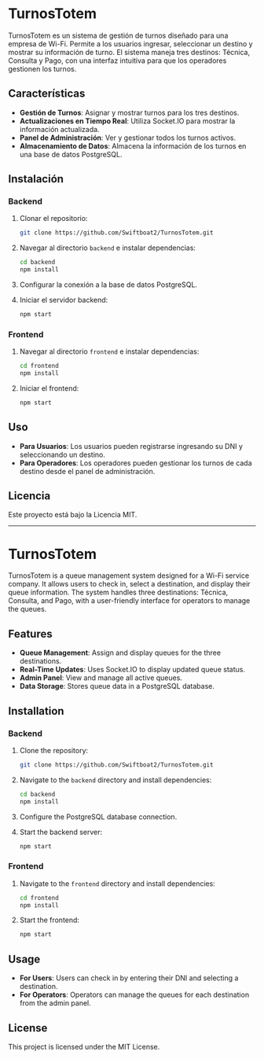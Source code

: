 
# TurnosTotem

TurnosTotem es un sistema de gestión de turnos diseñado para una empresa de Wi-Fi. Permite a los usuarios ingresar, seleccionar un destino y mostrar su información de turno. El sistema maneja tres destinos: Técnica, Consulta y Pago, con una interfaz intuitiva para que los operadores gestionen los turnos.

## Características

- **Gestión de Turnos**: Asignar y mostrar turnos para los tres destinos.
- **Actualizaciones en Tiempo Real**: Utiliza Socket.IO para mostrar la información actualizada.
- **Panel de Administración**: Ver y gestionar todos los turnos activos.
- **Almacenamiento de Datos**: Almacena la información de los turnos en una base de datos PostgreSQL.

## Instalación

### Backend
1. Clonar el repositorio:
   ```bash
   git clone https://github.com/Swiftboat2/TurnosTotem.git
   ```

2. Navegar al directorio `backend` e instalar dependencias:
   ```bash
   cd backend
   npm install
   ```

3. Configurar la conexión a la base de datos PostgreSQL.

4. Iniciar el servidor backend:
   ```bash
   npm start
   ```

### Frontend
1. Navegar al directorio `frontend` e instalar dependencias:
   ```bash
   cd frontend
   npm install
   ```

2. Iniciar el frontend:
   ```bash
   npm start
   ```

## Uso

- **Para Usuarios**: Los usuarios pueden registrarse ingresando su DNI y seleccionando un destino.
- **Para Operadores**: Los operadores pueden gestionar los turnos de cada destino desde el panel de administración.

## Licencia

Este proyecto está bajo la Licencia MIT.

---

# TurnosTotem

TurnosTotem is a queue management system designed for a Wi-Fi service company. It allows users to check in, select a destination, and display their queue information. The system handles three destinations: Técnica, Consulta, and Pago, with a user-friendly interface for operators to manage the queues.

## Features

- **Queue Management**: Assign and display queues for the three destinations.
- **Real-Time Updates**: Uses Socket.IO to display updated queue status.
- **Admin Panel**: View and manage all active queues.
- **Data Storage**: Stores queue data in a PostgreSQL database.

## Installation

### Backend
1. Clone the repository:
   ```bash
   git clone https://github.com/Swiftboat2/TurnosTotem.git
   ```

2. Navigate to the `backend` directory and install dependencies:
   ```bash
   cd backend
   npm install
   ```

3. Configure the PostgreSQL database connection.

4. Start the backend server:
   ```bash
   npm start
   ```

### Frontend
1. Navigate to the `frontend` directory and install dependencies:
   ```bash
   cd frontend
   npm install
   ```

2. Start the frontend:
   ```bash
   npm start
   ```

## Usage

- **For Users**: Users can check in by entering their DNI and selecting a destination.
- **For Operators**: Operators can manage the queues for each destination from the admin panel.

## License

This project is licensed under the MIT License.
